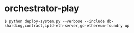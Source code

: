 # orchestrator-play

```
$ python deploy-system.py --verbose --include db-sharding,contract,ipld-eth-server,go-ethereum-foundry up
```